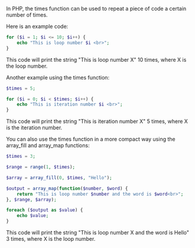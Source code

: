 In PHP, the times function can be used to repeat a piece of code a certain number of times. 

Here is an example code:

```php
for ($i = 1; $i <= 10; $i++) {
    echo "This is loop number $i <br>";
}
```

This code will print the string "This is loop number X" 10 times, where X is the loop number.

Another example using the times function:

```php
$times = 5;

for ($i = 0; $i < $times; $i++) {
    echo "This is iteration number $i <br>";
}
```

This code will print the string "This is iteration number X" 5 times, where X is the iteration number.

You can also use the times function in a more compact way using the array_fill and array_map functions:

```php
$times = 3;

$range = range(1, $times);

$array = array_fill(0, $times, "Hello");

$output = array_map(function($number, $word) {
    return "This is loop number $number and the word is $word<br>";
}, $range, $array);

foreach ($output as $value) {
    echo $value;
}
```

This code will print the string "This is loop number X and the word is Hello" 3 times, where X is the loop number.